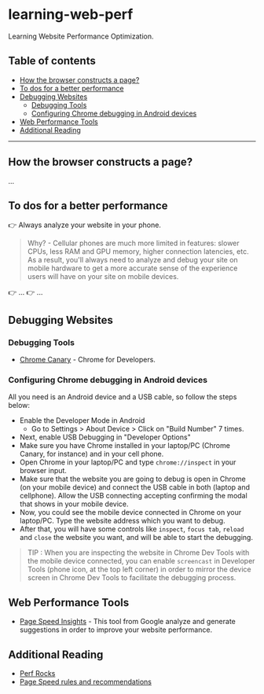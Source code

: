 # learning-web-perf
Learning Website Performance Optimization.

## Table of contents

* [How the browser constructs a page?](#how-the-browser-constructs-a-page)
* [To dos for a better performance](#to-dos-for-a-better-performance)
* [Debugging Websites](#debugging-websites)
    * [Debugging Tools](#debugging-tools)
    * [Configuring Chrome debugging in Android devices](#configuring-chrome-debuggin-in-android-devices)
* [Web Performance Tools](#web-performance-tools)
* [Additional Reading](#additional-reading)

---

## How the browser constructs a page?

...

## To dos for a better performance

:point_right: Always analyze your website in your phone.

> Why? - Cellular phones are much more limited in features: slower CPUs, less RAM and GPU memory, higher connection latencies, etc. As a result, you'll always need to analyze and debug your site on mobile hardware to get a more accurate sense of the experience users will have on your site on mobile devices.

:point_right: ...
:point_right: ...

## Debugging Websites

### Debugging Tools

* [Chrome Canary](http://www.google.com/intl/en/chrome/browser/canary.html) - Chrome for Developers.

### Configuring Chrome debugging in Android devices

All you need is an Android device and a USB cable, so follow the steps below:

* Enable the Developer Mode in Android
    * Go to Settings > About Device > Click on "Build Number" 7 times.
* Next, enable USB Debugging in "Developer Options"
* Make sure you have Chrome installed in your laptop/PC (Chrome Canary, for instance) and in your cell phone.
* Open Chrome in your laptop/PC and type `chrome://inspect` in your browser input.
* Make sure that the website you are going to debug is open in Chrome (on your mobile device) and connect the USB cable in both (laptop and cellphone). Allow the USB connecting accepting confirming the modal that shows in your mobile device.
* Now, you could see the mobile device connected in Chrome on your laptop/PC. Type the website address which you want to debug.
* After that, you will have some controls like `inspect`, `focus tab`, `reload` and `close` the website you want, and will be able to start the debugging.

> TIP : When you are inspecting the website in Chrome Dev Tools with the mobile device connected, you can enable `screencast` in Developer Tools (phone icon, at the top left corner) in order to mirror the device screen in Chrome Dev Tools to facilitate the debugging process.

## Web Performance Tools

* [Page Speed Insights](https://developers.google.com/speed/pagespeed/insights/) - This tool from Google analyze and generate suggestions in order to improve your website performance.

## Additional Reading

* [Perf Rocks](http://perf.rocks/)
* [Page Speed rules and recommendations](https://developers.google.com/web/fundamentals/performance/critical-rendering-path/page-speed-rules-and-recommendations)